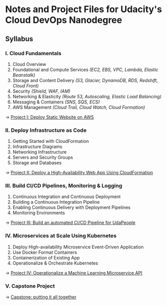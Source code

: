 # Notes and Project Files for Udacity's Cloud DevOps Nanodegree

## Syllabus

### I. Cloud Fundamentals

1. Cloud Overview
2. Foundational and Compute Services *(EC2, EBS, VPC, Lambda, Elastic Beanstalk)*
3. Storage and Content Delivery *(S3, Glacier, DynamoDB, RDS, Redshift, Cloud Front)*
4. Security *(Shield, WAF, IAM)*
5. Networking & Elasticity *(Route 53, Autoscaling, Elastic Load Balancing)*
6. Messaging & Containers *(SNS, SQS, ECS)*
7. AWS Management *(Cloud Trail, Cloud Watch, Cloud Formation)*

→ [Project I: Deploy Static Website on AWS](./Project1)

### II. Deploy Infrastructure as Code

1. Getting Started with CloudFormation
2. Infrastructure Diagrams
3. Networking Infrastructure
4. Servers and Security Groups
5. Storage and Databases

→ [Project II: Deploy a High-Availability Web App Using CloudFormation](./Project2)

### III. Build CI/CD Pipelines, Monitoring & Logging

1. Continuous Integration and Continuous Deployment
2. Building a Continuous Integration Pipeline
3. Enabling Continuous Delivery with Deployment Pipelines
4. Monitoring Environments

→ [Project III: Build an automated CI/CD Pipeline for UdaPeople](./Project3)

### IV. Microservices at Scale Using Kubernetes

1. Deploy High-availability Microservice Event-Driven Application
2. Use Docker Format Containers
3. Containerization of Existing App
4. Operationalize & Orchestrate Kubernetes

→ [Project IV: Operationalize a Machine Learning Microservice API](./Project4)

### V. Capstone Project

→ [Capstone: putting it all together](./Project5)
